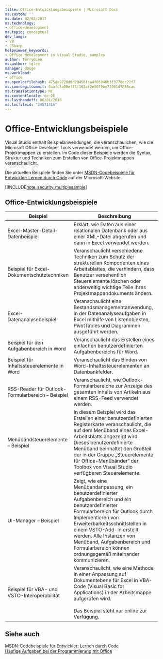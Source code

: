 ```yaml
---
title: Office-Entwicklungsbeispiele | Microsoft Docs
ms.custom: ''
ms.date: 02/02/2017
ms.technology:
- office-development
ms.topic: conceptual
dev_langs:
- VB
- CSharp
helpviewer_keywords:
- Office development in Visual Studio, samples
author: TerryGLee
ms.author: tglee
manager: douge
ms.workload:
- office
ms.openlocfilehash: 475da9720d0d29456fca4f06046b3f3778ec22f7
ms.sourcegitcommit: 0aafcfa08ef74f162af2e5079be77061d7885cac
ms.translationtype: MT
ms.contentlocale: de-DE
ms.lasthandoff: 06/01/2018
ms.locfileid: "34571416"
---
```

# <a name="office-development-samples"></a>Office-Entwicklungsbeispiele
  Visual Studio enthält Beispielanwendungen, die veranschaulichen, wie die Microsoft Office Developer Tools verwendet werden, um Office-Projektmappen zu erstellen. Im Code dieser Beispiele werden die Syntax, Struktur und Techniken zum Erstellen von Office-Projektmappen veranschaulicht.  
  
 Die aktuellen Beispiele finden Sie unter [MSDN-Codebeispiele für Entwickler: Lernen durch Code](http://go.microsoft.com/fwlink/?LinkID=248199) auf der Microsoft-Website.  
  
 [!INCLUDE[note_security_multiplesample](../vsto/includes/note-security-multiplesample-md.md)]  
  
## <a name="office-development-samples"></a>Office-Entwicklungsbeispiele  
  
|Beispiel|Beschreibung|  
|------------|-----------------|  
|Excel-Master-Detail-Datenbeispiel|Erklärt, wie Daten aus einer relationalen Datenbank oder aus einer XML-Datei abgerufen und dann in Excel verwendet werden.|  
|Beispiel für Excel-Dokumentschutztechniken|Veranschaulicht verschiedene Techniken zum Schutz der strukturellen Komponenten eines Arbeitsblattes, die verhindern, dass Benutzer versehentlich Steuerelemente löschen oder anderweitig wichtige Teile Ihres Projektmappendokuments ändern.|  
|Excel-Datenanalysebeispiel|Veranschaulicht eine Bestandsmanagementanwendung, in der Datenanalyseaufgaben in Excel mithilfe von Listenobjekten, PivotTables und Diagrammen ausgeführt werden.|  
|Beispiel für den Aufgabenbereich in Word|Veranschaulicht das Erstellen eines einfachen benutzerdefinierten Aufgabenbereichs für Word.|  
|Beispiel für Inhaltssteuerelemente in Word|Veranschaulicht das Binden von Word-Inhaltssteuerelementen an Datenbankfelder.|  
|RSS-Reader für Outlook-Formularbereich &ndash; Beispiel|Veranschaulicht, wie Outlook-Formularbereiche zur Anzeige des gesamten Inhalts von Artikeln aus einem RSS-Feed verwendet werden.|  
|Menübandsteuerelemente &ndash; Beispiel|In diesem Beispiel wird das Erstellen einer benutzerdefinierten Registerkarte veranschaulicht, die auf dem Menüband eines Excel-Arbeitsblatts angezeigt wird. Dieses benutzerdefinierte Menüband beinhaltet den Großteil der in der Gruppe „Steuerelemente für Office-Menübänder“ der Toolbox von Visual Studio verfügbaren Steuerelemente.|  
|UI-Manager &ndash; Beispiel|Zeigt, wie eine Menübandanpassung, ein benutzerdefinierter Aufgabenbereich und ein benutzerdefinierter Formularbereich für Outlook durch Implementieren von Erweiterbarkeitsschnittstellen in einem VSTO-Add-In erstellt werden. Alle Instanzen von Menüband, Aufgabenbereich und Formularbereich können ordnungsgemäß miteinander kommunizieren.|  
|Beispiel für VBA- und VSTO-Interoperabilität|Veranschaulicht, wie eine Methode in einer Anpassung auf Dokumentebene für Excel in VBA-Code (Visual Basic for Applications) in der Arbeitsmappe aufgerufen wird.<br /><br /> Das Beispiel steht nur online zur Verfügung.|  
  
## <a name="see-also"></a>Siehe auch  
 [MSDN-Codebeispiele für Entwickler: Lernen durch Code](http://go.microsoft.com/fwlink/?LinkID=248199)   
 [Häufige Aufgaben bei der Programmierung mit Office](../vsto/common-tasks-in-office-programming.md)  
  
  